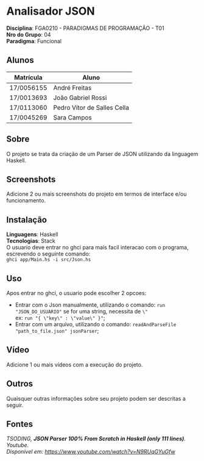 # Analisador JSON

**Disciplina**: FGA0210 - PARADIGMAS DE PROGRAMAÇÃO - T01 <br>
**Nro do Grupo**: 04<br>
**Paradigma**: Funcional<br>

## Alunos
|Matrícula | Aluno |
| -- | -- |
| 17/0056155  |  André Freitas |
| 17/0013693  |  João Gabriel Rossi |
| 17/0113060  |  Pedro Vítor de Salles Cella |
| 17/0045269  |  Sara Campos |
 
## Sobre 
O projeto se trata da criação de um Parser de JSON utilizando da linguagem Haskell. 

## Screenshots
Adicione 2 ou mais screenshots do projeto em termos de interface e/ou funcionamento.

## Instalação 
**Linguagens**: Haskell<br>
**Tecnologias**: Stack<br>
O usuario deve entrar no ghci para mais facil interacao com o programa, escrevendo o seguinte comando:  
`ghci app/Main.hs -i src/Json.hs`

## Uso 
Apos entrar no ghci, o usuario pode escolher 2 opcoes:
- Entrar com o Json manualmente, utilizando o comando: `run "JSON_DO_USUARIO"` se for uma string, necessita de `\"`  
  ex: `run "{ \"key\" : \"value\" }"`;
- Entrar com um arquivo, utilizando o comando: `readAndParseFile "path_to_file.json" jsonParser`;

## Vídeo
Adicione 1 ou mais vídeos com a execução do projeto.

## Outros 
Quaisquer outras informações sobre seu projeto podem ser descritas a seguir.

## Fontes
*TSODING, **JSON Parser 100% From Scratch in Haskell (only 111 lines)**. Youtube.  
Disponivel em: <https://www.youtube.com/watch?v=N9RUqGYuGfw>*
